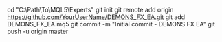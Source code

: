 
cd "C:\Path\To\MQL5\Experts"
git init
git remote add origin https://github.com/YourUserName/DEMONS_FX_EA.git
git add DEMONS_FX_EA.mq5
git commit -m "Initial commit - DEMONS FX EA"
git push -u origin master
